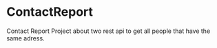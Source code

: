 # ContactReport
Contact Report Project about two rest api to get all people that have the same adress.
